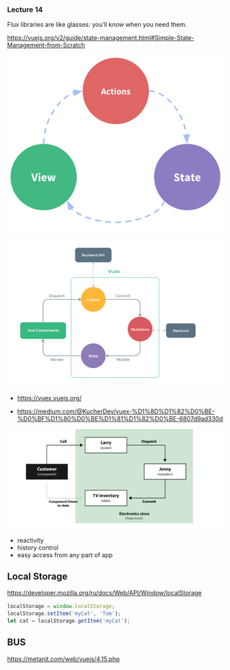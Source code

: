 ### Lecture 14

Flux libraries are like glasses: you’ll know when you need them.

https://vuejs.org/v2/guide/state-management.html#Simple-State-Management-from-Scratch

![state](./state.png)

![state](./sh.png)

* https://vuex.vuejs.org/

* https://medium.com/@KucherDev/vuex-%D1%8D%D1%82%D0%BE-%D0%BF%D1%80%D0%BE%D1%81%D1%82%D0%BE-6807d9ad330d

![state](./sh1.png)

* reactivity
* history control
* easy access from any part of app

## Local Storage

https://developer.mozilla.org/ru/docs/Web/API/Window/localStorage

```js
localStorage = window.localStorage;
localStorage.setItem('myCat', 'Tom');
let cat = localStorage.getItem('myCat');
```

## BUS

https://metanit.com/web/vuejs/4.15.php